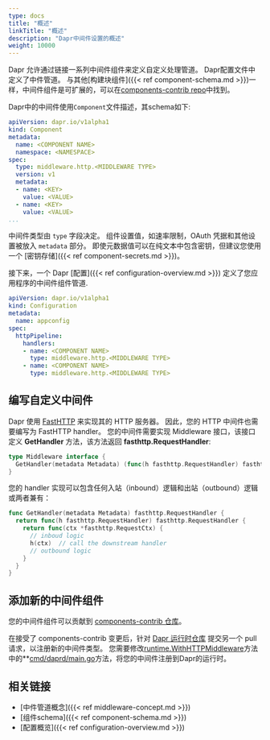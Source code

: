 ```yaml
---
type: docs
title: "概述"
linkTitle: "概述"
description: "Dapr中间件设置的概述"
weight: 10000
---
```


Dapr 允许通过链接一系列中间件组件来定义自定义处理管道。 Dapr配置文件中定义了中件管道。 与其他[构建块组件]({{< ref component-schema.md >}})一样，中间件组件是可扩展的，可以在[components-contrib repo](https://github.com/dapr/components-contrib/tree/master/middleware/http)中找到。

Dapr中的中间件使用`Component`文件描述，其schema如下:

```yaml
apiVersion: dapr.io/v1alpha1
kind: Component
metadata:
  name: <COMPONENT NAME>
  namespace: <NAMESPACE>
spec:
  type: middleware.http.<MIDDLEWARE TYPE>
  version: v1
  metadata:
  - name: <KEY>
    value: <VALUE>
  - name: <KEY>
    value: <VALUE>
...
```
中间件类型由 `type` 字段决定。 组件设置值，如速率限制，OAuth 凭据和其他设置被放入 `metadata` 部分。 即使元数据值可以在纯文本中包含密钥，但建议您使用一个 [密钥存储]({{< ref component-secrets.md >}})。

接下来，一个 Dapr [配置]({{< ref configuration-overview.md >}}) 定义了您应用程序的中间件组件管道.

```yaml
apiVersion: dapr.io/v1alpha1
kind: Configuration
metadata:
  name: appconfig
spec:
  httpPipeline:
    handlers:
    - name: <COMPONENT NAME>
      type: middleware.http.<MIDDLEWARE TYPE>
    - name: <COMPONENT NAME>
      type: middleware.http.<MIDDLEWARE TYPE>
```

## 编写自定义中间件

Dapr 使用 [FastHTTP](https://github.com/valyala/fasthttp) 来实现其的 HTTP 服务器。 因此，您的 HTTP 中间件也需要编写为 FastHTTP handler。 您的中间件需要实现 Middleware 接口，该接口定义 **GetHandler** 方法，该方法返回 **fasthttp.RequestHandler**:

```go
type Middleware interface {
  GetHandler(metadata Metadata) (func(h fasthttp.RequestHandler) fasthttp.RequestHandler, error)
}
```

您的 handler 实现可以包含任何入站（inbound）逻辑和出站（outbound）逻辑或两者兼有：

```go
func GetHandler(metadata Metadata) fasthttp.RequestHandler {
  return func(h fasthttp.RequestHandler) fasthttp.RequestHandler {
    return func(ctx *fasthttp.RequestCtx) {
      // inboud logic
      h(ctx)  // call the downstream handler
      // outbound logic
    }
  }
}
```

## 添加新的中间件组件

您的中间件组件可以贡献到 [components-contrib 仓库](https://github.com/dapr/components-contrib/tree/master/middleware)。

在接受了 components-contrib 变更后，针对 [Dapr 运行时仓库](https://github.com/dapr/dapr) 提交另一个 pull 请求，以注册新的中间件类型。 您需要修改[runtime.WithHTTPMiddleware](https://github.com/dapr/dapr/blob/f4d50b1369e416a8f7b93e3e226c4360307d1313/cmd/daprd/main.go#L394-L424)</strong>方法中的**[cmd/daprd/main.go](https://github.com/dapr/dapr/blob/master/cmd/daprd/main.go)方法，将您的中间件注册到Dapr的运行时。

## 相关链接

* [中件管道概念]({{< ref middleware-concept.md >}})
* [组件schema]({{< ref component-schema.md >}})
* [配置概览]({{< ref configuration-overview.md >}})
